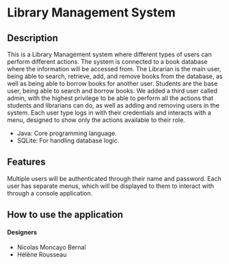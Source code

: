 # Library Management System

## Description

This is a Library Management system where different types of users can perform different actions. The system is connected to a book database where the information will be accessed from. 
The Librarian is the main user, being able to search, retrieve, add, and remove books from the database, as well as being able to borrow books for another user. Students are the base user, 
being able to search and borrow books. We added a third user called admin, with the highest privilege to be able to perform all the actions that students and librarians can do, as well as adding 
and removing users in the system. Each user type logs in with their credentials and interacts with a menu, designed to show only the actions available to their role.

- Java: Core programming language.
- SQLite: For handling database logic.

## Features
Multiple users will be authenticated through their name and password. Each user has separate menus, which will be displayed to them to interact with through a console application. 


## How to use the application


#### Designers

- Nicolas Moncayo Bernal
- Hélène Rousseau
